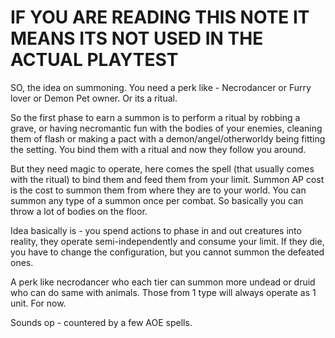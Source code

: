 # IF YOU ARE READING THIS NOTE IT MEANS ITS NOT USED IN THE ACTUAL PLAYTEST

SO, the idea on summoning. 
You need a perk like - Necrodancer or Furry lover or Demon Pet owner. 
Or its a ritual. 

So the first phase to earn a summon is to perform a ritual by robbing a grave, or having necromantic fun with the bodies of your enemies, cleaning them of flash or making a pact with a demon/angel/otherworldy being fitting the setting.
You bind them with a ritual and now they follow you around.

But they need magic to operate, here comes the spell (that usually comes with the ritual) to bind them and feed them from your limit. 
Summon AP cost is the cost to summon them from where they are to your world. You can summon any type of a summon once per combat. So basically you can throw a lot of bodies on the floor. 

Idea basically is - you spend actions to phase in and out creatures into reality, they operate semi-independently and consume your limit. If they die, you have to change the configuration, but you cannot summon the defeated ones. 

A perk like necrodancer who each tier can summon more undead or druid who can do same with animals.
Those from 1 type will always operate as 1 unit. For now.


Sounds op - countered by a few AOE spells.
